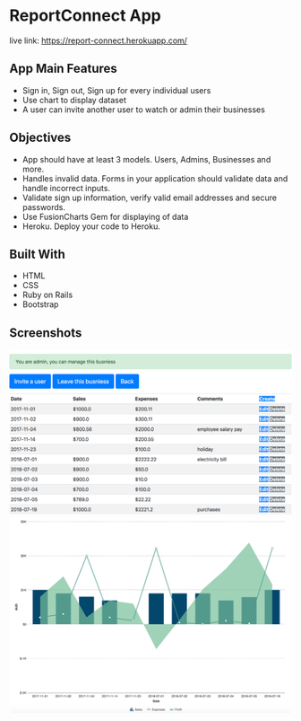 # ReportConnect App

live link: https://report-connect.herokuapp.com/

## App Main Features
- Sign in, Sign out, Sign up for every individual users
- Use chart to display dataset
- A user can invite another user to watch or admin their businesses

## Objectives
- App should have at least 3 models. Users, Admins, Businesses and more.
- Handles invalid data. Forms in your application should validate data and handle incorrect inputs.
- Validate sign up information, verify valid email addresses and secure passwords.
- Use FusionCharts Gem for displaying of data
- Heroku. Deploy your code to Heroku.

## Built With
- HTML
- CSS
- Ruby on Rails
- Bootstrap

## Screenshots
![alt text](screenshots/table_example.jpg "An example of table")
![alt text](screenshots/chart_example.jpg "An example of chart")
